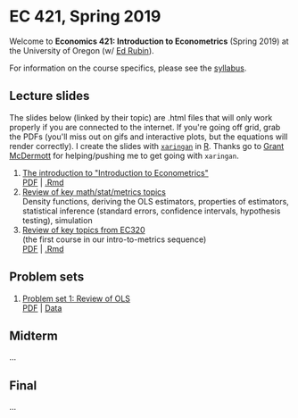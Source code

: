 # EC 421, Spring 2019

Welcome to **Economics 421: Introduction to Econometrics** (Spring 2019) at the University of Oregon (w/ [Ed Rubin](https://edrub.in)).

For information on the course specifics, please see the [syllabus](https://raw.githack.com/edrubin/EC421S19/master/Syllabus/syllabus.pdf).

## Lecture slides

The slides below (linked by their topic) are .html files that will only work properly if you are connected to the internet. If you're going off grid, grab the PDFs (you'll miss out on gifs and interactive plots, but the equations will render correctly). I create the slides with [`xaringan`](https://github.com/yihui/xaringan/wiki) in [R](cran.r-project.org). Thanks go to [Grant McDermott](grantmcdermott.com/) for helping/pushing me to get going with `xaringan`.

1. [The introduction to "Introduction to Econometrics"](https://raw.githack.com/edrubin/EC421S19/master/LectureNotes/01Intro/01_intro.html) <br> [PDF](https://raw.githack.com/edrubin/EC421S19/master/LectureNotes/01Intro/01_intro.pdf) | [.Rmd](https://github.com/edrubin/EC421S19/blob/master/LectureNotes/01Intro/01_intro.Rmd)
2. [Review of key math/stat/metrics topics](https://raw.githack.com/edrubin/EC421S19/master/LectureNotes/02Review/02_review.html)<br>Density functions, deriving the OLS estimators, properties of estimators, statistical inference (standard errors, confidence intervals, hypothesis testing), simulation
3. [Review of key topics from EC320](https://raw.githack.com/edrubin/EC421S19/master/LectureNotes/03Review/03_review.html)<br>(the first course in our intro-to-metrics sequence) <br> [PDF](https://raw.githack.com/edrubin/EC421S19/master/LectureNotes/03Review/03_review.pdf) | [.Rmd](https://github.com/edrubin/EC421S19/blob/master/LectureNotes/03Review/03_review.Rmd)

## Problem sets

1. [Problem set 1: Review of OLS](https://raw.githack.com/edrubin/EC421S19/master/ProblemSets/PS01/ps01.html) <br> [PDF](https://raw.githack.com/edrubin/EC421S19/master/ProblemSets/PS01/ps01.pdf) | [Data](https://raw.githack.com/edrubin/EC421S19/master/ProblemSets/PS01/ps01_data.csv)

## Midterm

...

## Final

...
